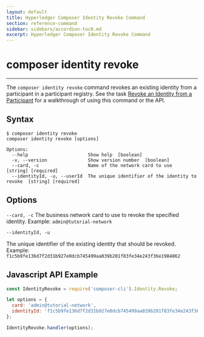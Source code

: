 ```yaml
---
layout: default
title: Hyperledger Composer Identity Revoke Command
section: reference-command
sidebar: sidebars/accordion-toc0.md
excerpt: Hyperledger Composer Identity Revoke Command
---
```


# composer identity revoke

---

The `composer identity revoke` command revokes an existing identity from a participant in a
participant registry. See the task [Revoke an Identity from a Participant](../managing/identity-revoke.html)
for a walkthrough of using this command or the API.

## Syntax

```
$ composer identity revoke
composer identity revoke [options]

Options:
  --help                      Show help  [boolean]
  -v, --version               Show version number  [boolean]
  --card, -c                  Name of the network card to use  [string] [required]
  --identityId, -u, --userId  The unique identifier of the identity to revoke  [string] [required]
```

## Options
`--card, -c`
The business network card to use to revoke the specified identity.
Example: `admin@tutorial-network`

`--identityId, -u`

The unique identifier of the existing identity that should be revoked.  
Example: `f1c5b9fe136d7f2d31b927e0dcb745499aa039b201f83fe34e243f36e1984862`

## Javascript API Example

``` javascript
const IdentityRevoke = require('composer-cli').Identity.Revoke;

let options = {
  card: 'admin@tutorial-network',
  identityId: 'f1c5b9fe136d7f2d31b927e0dcb745499aa039b201f83fe34e243f36e1984862'
};

IdentityRevoke.handler(options);
```
